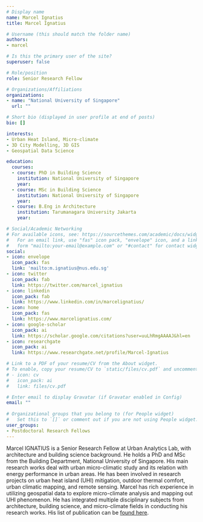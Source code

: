 ```yaml
---
# Display name
name: Marcel Ignatius
title: Marcel Ignatius

# Username (this should match the folder name)
authors:
- marcel

# Is this the primary user of the site?
superuser: false

# Role/position
role: Senior Research Fellow

# Organizations/Affiliations
organizations:
- name: "National University of Singapore"
  url: ""

# Short bio (displayed in user profile at end of posts)
bio: []

interests:
- Urban Heat Island, Micro-climate
- 3D City Modelling, 3D GIS
- Geospatial Data Science

education:
  courses:
  - course: PhD in Building Science
    institution: National University of Singapore
    year: 
  - course: MSc in Building Science
    institution: National University of Singapore
    year: 
  - course: B.Eng in Architecture
    institution: Tarumanagara University Jakarta
    year: 

# Social/Academic Networking
# For available icons, see: https://sourcethemes.com/academic/docs/widgets/#icons
#   For an email link, use "fas" icon pack, "envelope" icon, and a link in the
#   form "mailto:your-email@example.com" or "#contact" for contact widget.
social:
- icon: envelope
  icon_pack: fas
  link: 'mailto:m.ignatius@nus.edu.sg'
- icon: twitter
  icon_pack: fab
  link: https://twitter.com/marcel_ignatius
- icon: linkedin
  icon_pack: fab
  link: https://www.linkedin.com/in/marcelignatius/
- icon: home
  icon_pack: fas
  link: https://www.marcelignatius.com/
- icon: google-scholar
  icon_pack: ai
  link: https://scholar.google.com/citations?user=uuLhRmgAAAAJ&hl=en
- icon: researchgate
  icon_pack: ai
  link: https://www.researchgate.net/profile/Marcel-Ignatius

# Link to a PDF of your resume/CV from the About widget.
# To enable, copy your resume/CV to `static/files/cv.pdf` and uncomment the lines below.  
# - icon: cv
#   icon_pack: ai
#   link: files/cv.pdf

# Enter email to display Gravatar (if Gravatar enabled in Config)
email: ""
  
# Organizational groups that you belong to (for People widget)
#   Set this to `[]` or comment out if you are not using People widget.  
user_groups:
- Postdoctoral Research Fellows
---
```


Marcel IGNATIUS is a Senior Research Fellow at Urban Analytics Lab, with architecture and building science background.
He holds a PhD and MSc from the Building Department, National University of Singapore.
His main research works deal with urban micro-climatic study and its relation with energy performance in urban areas.
He has been involved in research projects on urban heat island (UHI) mitigation, outdoor thermal comfort, urban climatic mapping, and remote sensing.
Marcel has rich experience in utilizing geospatial data to explore micro-climate analysis and mapping out UHI phenomenon.
He has integrated multiple disciplinary subjects from architecture, building science, and micro-climate fields in conducting his research works.
His list of publication can be [found here](https://www.marcelignatius.com/journals).

